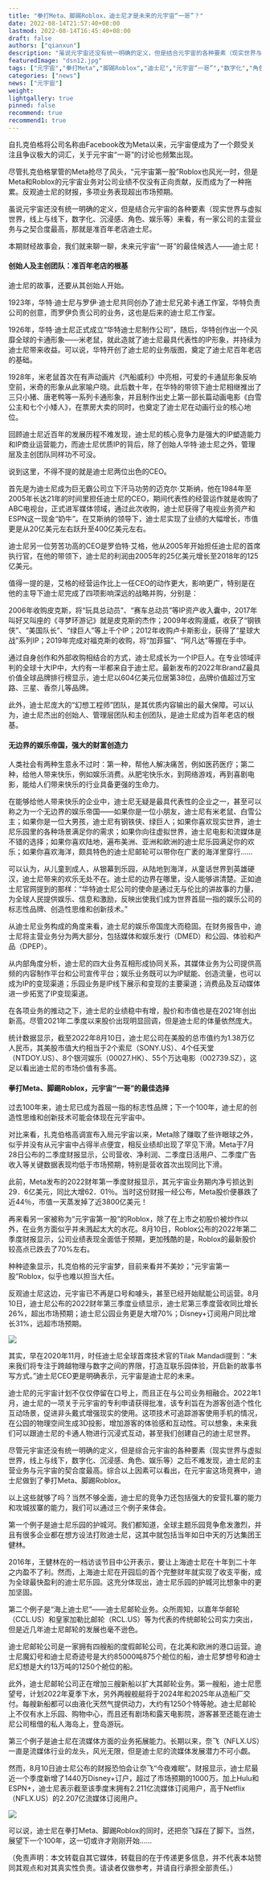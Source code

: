 ```yaml
---
title: "拳打Meta、脚踢Roblox，迪士尼才是未来的元宇宙“一哥”？"
date: 2022-08-14T21:57:40+08:00
lastmod: 2022-08-14T16:45:40+08:00
draft: false
authors: ["qianxun"]
description: "虽说元宇宙还没有统一明确的定义，但是结合元宇宙的各种要素（现实世界与虚拟世界，线上与线下，数字化、沉浸感、角色、娱乐等）来看，有一家公司的主营业务与之契合度最高，那就是准百年老店迪士尼。"
featuredImage: "dsn12.jpg"
tags: ["元宇宙","拳打Meta","脚踢Roblox","迪士尼","元宇宙“一哥”","数字化","角色"]
categories: ["news"]
news: ["元宇宙"]
weight: 
lightgallery: true
pinned: false
recommend: true
recommend1: true
---
```


自扎克伯格将公司名称由Facebook改为Meta以来，元宇宙便成为了一个颇受关注且争议极大的词汇，关于元宇宙“一哥”的讨论也频繁出现。

尽管扎克伯格掌管的Meta抢尽了风头，“元宇宙第一股”Roblox也风光一时，但是Meta和Roblox的元宇宙业务对公司业绩不仅没有正向贡献，反而成为了一种拖累。反观迪士尼的财报，多项业务表现超出市场预期。

虽说元宇宙还没有统一明确的定义，但是结合元宇宙的各种要素（现实世界与虚拟世界，线上与线下，数字化、沉浸感、角色、娱乐等）来看，有一家公司的主营业务与之契合度最高，那就是准百年老店迪士尼。

本期财经故事会，我们就来聊一聊，未来元宇宙“一哥”的最佳候选人——迪士尼！

#### 创始人及主创团队：准百年老店的根基

迪士尼的故事，还要从其创始人开始。

1923年，华特·迪士尼与罗伊·迪士尼共同创办了迪士尼兄弟卡通工作室，华特负责公司的创意，而罗伊负责公司的业务，这也是后来的迪士尼工作室。

1926年，华特·迪士尼正式成立“华特迪士尼制作公司”，随后，华特创作出一个风靡全球的卡通形象——米老鼠，就此造就了迪士尼最具代表性的IP形象，并持续为迪士尼带来收益。可以说，华特开创了迪士尼的业务版图，奠定了迪士尼百年老店的基础。

1928年，米老鼠首次在有声动画片《汽船威利》中亮相，可爱的卡通鼠形象反响空前，米奇的形象从此家喻户晓。此后数十年，在华特的带领下迪士尼相继推出了三只小猪、唐老鸭等一系列卡通形象，并且制作出史上第一部长篇动画电影《白雪公主和七个小矮人》，在票房大卖的同时，也奠定了迪士尼在动画行业的核心地位。

回顾迪士尼近百年的发展历程不难发现，迪士尼的核心竞争力是强大的IP塑造能力和IP商业运营能力，而迪士尼优质IP的背后，除了创始人华特·迪士尼之外，管理层及主创团队同样功不可没。

说到这里，不得不提的就是迪士尼两位出色的CEO。

首先是为迪士尼成为巨无霸公司立下汗马功劳的迈克尔·艾斯纳，他在1984年至2005年长达21年的时间里担任迪士尼的CEO，期间代表性的经营运作就是收购了ABC电视台，正式进军媒体领域，通过此次收购，迪士尼获得了电视业务资产和ESPN这一现金“奶牛”。在艾斯纳的领导下，迪士尼实现了业绩的大幅增长，市值更是从20亿美元左右跃升至400亿美元左右。

迪士尼另一位劳苦功高的CEO是罗伯特·艾格，他从2005年开始担任迪士尼的首席执行官，在他的带领下，迪士尼的利润由2005年的25亿美元增长至2018年的125亿美元。

值得一提的是，艾格的经营运作比上一任CEO的动作更大，影响更广，特别是在他的主导下迪士尼完成了四项影响深远的战略并购，分别是：

2006年收购皮克斯，将“玩具总动员”、“赛车总动员”等IP资产收入囊中，2017年叫好又叫座的《寻梦环游记》就是皮克斯的杰作；2009年收购漫威，收获了“钢铁侠”、“美国队长”、“绿巨人”等上千个IP；2012年收购卢卡斯影业，获得了“星球大战”系列IP；2019年完成对福克斯的收购，将“加菲猫”、“阿凡达”等握在手中。

通过自身创作和外部收购相结合的方式，迪士尼成长为一个IP巨人。在专业领域评判的全球十大IP中，大约有一半都来自于迪士尼。最新发布的2022年BrandZ最具价值全球品牌排行榜显示，迪士尼以604亿美元位居第38位，品牌价值超过万宝路、三星、香奈儿等品牌。

此外，迪士尼庞大的“幻想工程师”团队，是其优质内容输出的最大保障。可以认为，迪士尼杰出的创始人、管理层团队和主创团队，是迪士尼成为百年老店的根基。

#### 无边界的娱乐帝国，强大的财富创造力

人类社会有两种生意永不过时：第一种，帮他人解决痛苦，例如医药医疗；第二种，给他人带来快乐，例如娱乐消费。从肥宅快乐水，到网络游戏，再到喜剧电影，能给人们带来快乐的行业具备更强的生命力。

在能够给他人带来快乐的企业中，迪士尼无疑是最具代表性的企业之一，甚至可以称之为一个无边界的娱乐帝国——如果你是一位小朋友，迪士尼有米老鼠、白雪公主；如果你是一位大男孩，迪士尼有钢铁侠、绿巨人；如果你喜欢现实世界，迪士尼乐园里的各种场景满足你的需求；如果你向往虚拟世界，迪士尼电影和流媒体是不错的选择；如果你喜欢陆地，遍布美洲、亚洲和欧洲的迪士尼乐园满足你的欢乐；如果你喜欢海洋，颇具特色的迪士尼邮轮可以带你在广袤的海洋里穿行……

可以认为，从儿童到成人，从银幕到乐园，从陆地到海洋，从童话世界到英雄硬汉，迪士尼带来的欢乐无处不在。迪士尼的边界在哪里，没人能够讲清楚。正如迪士尼官网提到的那样：“华特迪士尼公司的使命是通过无与伦比的讲故事的力量，为全球人民提供娱乐、信息和激励，反映出使我们成为世界首屈一指的娱乐公司的标志性品牌、创造性思维和创新技术。”

从迪士尼业务构成的角度来看，迪士尼的娱乐帝国庞大而稳固。在财务报告中，迪士尼将主营业务分为两大部分，包括媒体和娱乐发行（DMED）和公园、体验和产品（DPEP）。

从内部角度分析，迪士尼的四大业务互相形成协同关系，其媒体业务为公司提供高频的内容制作平台和公司宣传平台；娱乐业务既可以为IP赋能、创造流量，也可以成为IP的变现渠道；乐园业务是IP线下展示和变现的主要渠道；消费品及互动媒体进一步拓宽了IP变现渠道。

在各项业务的推动之下，迪士尼的业绩稳中有增，股价和市值也是在2021年创出新高。尽管2021年二季度以来股价出现明显回调，但是迪士尼的体量依然庞大。

统计数据显示，截至2022年8月10日，迪士尼公司在美股的总市值约为1.38万亿人民币，其美股市值大约相当于2个索尼（SONY.US）、4个任天堂（NTDOY.US）、8个银河娱乐（00027.HK）、55个万达电影（002739.SZ），这足以看出迪士尼的市场价值有多高。

#### 拳打Meta、脚踢Roblox，元宇宙“一哥”的最佳选择

过去100年来，迪士尼已成为首屈一指的标志性品牌；下一个100年，迪士尼的创造性思维和创新技术可能会体现在元宇宙中。

对比来看，扎克伯格高调宣布入局元宇宙以来，Meta除了赚取了些许眼球之外，似乎并没有从元宇宙中占得半点便宜，相反业绩却出现了罕见下滑。Meta于7月28日公布的二季度财报显示，公司营收、净利润、二季度日活用户、二季度广告收入等关键数据表现均低于市场预期，特别是营收首次出现同比下滑。

此前，Meta发布的2022财年第一季度财报显示，其元宇宙业务期内净亏损达到29．6亿美元，同比大增62．01％。当时这份财报一经公布，Meta股价便暴跌了近44％，市值一天蒸发掉了近3800亿美元！

再来看另一家被称为“元宇宙第一股”的Roblox，除了在上市之初股价被炒作以外，在业务方面似乎并未溅起太大的水花。8月10日，Roblox公布的2022年第二季度财报显示，公司业绩表现全面低于预期，更加残酷的是，Roblox的最新股价较高点已跌去了70%左右。

种种迹象显示，扎克伯格的元宇宙梦，目前来看并不美妙；“元宇宙第一股”Roblox，似乎也难以担当大任。

反观迪士尼这边，元宇宙已不再是口号和噱头，甚至已经开始赋能公司运营。8月10日，迪士尼公布的2022财年第三季度业绩显示，迪士尼第三季度营收同比增长26%，超出市场预期；迪士尼公园业务更是大增70%；Disney+订阅用户同比增长31%，远超市场预期。

![](dsn4.jpg)

其实，早在2020年11月，时任迪士尼全球首席技术官的Tilak Mandadi提到：“未来我们将专注于跨越物理与数字之间的界限，打造互联乐园体验，开启新的故事书写方式。”迪士尼CEO更是明确表示，元宇宙是迪士尼的未来。

迪士尼的元宇宙计划不仅仅停留在口号上，而且正在与公司业务相融合。2022年1月，迪士尼的一项关于元宇宙的专利申请获得批准，该专利旨在为游客创造个性化互动场景，促进非头戴式增强现实的使用。这项技术可追踪游客使用手机的情况，在公园的物理空间生成3D投影，增加游客的体验感和互动性。可以想象，未来我们可以跟迪士尼的卡通人物进行沉浸式互动，甚至我们创建自己的迪士尼世界。

尽管元宇宙还没有统一明确的定义，但是综合元宇宙的各种要素（现实世界与虚拟世界，线上与线下，数字化、沉浸感、角色、娱乐等）之后不难发现，迪士尼的主营业务与元宇宙的契合度最高。综合以上因素可以看出，在元宇宙这场竞赛中，迪士尼做到了拳打Meta、脚踢Roblox。

以上这些就够了吗？当然不够全面，迪士尼的竞争力还包括强大的安营扎寨的能力和攻城拔寨的能力，我们可以通过三个例子来体会。

第一个例子是迪士尼乐园的护城河。我们都知道，全球主题乐园竞争愈发激烈，并且有很多企业都在想方设法打败迪士尼，这其中就包括当年如日中天的万达集团王健林。

2016年，王健林在的一档访谈节目中公开表示，要让上海迪士尼在十年到二十年之内盈不了利。然而，上海迪士尼在开园后的首个完整财年就实现了收支平衡，成为全球最快盈利的迪士尼乐园。这充分体现出，迪士尼乐园的护城河比想象中的更加坚固。

第二个例子是“海上迪士尼”——迪士尼邮轮业务。众所周知，以嘉年华邮轮（CCL.US）和皇家加勒比邮轮（RCL.US）等为代表的传统邮轮公司实力突出，但是近几年迪士尼邮轮的发展也毫不逊色。

迪士尼邮轮公司是一家拥有四艘船的度假邮轮公司，在北美和欧洲的港口运营。迪士尼魔幻号和迪士尼奇迹号是大约85000吨875个舱位的船，迪士尼梦想号和迪士尼幻想是大约13万吨的1250个舱位的船。

此外，迪士尼邮轮公司正在增加三艘新船以扩大其邮轮业务。第一艘船，迪士尼愿望号，计划2022年夏季下水，另外两艘舰艇将于2024年和2025年从造船厂交付。每艘新船都可以由液化天然气提供动力，大约有1250个特等舱。迪士尼邮轮上不仅有水上乐园、购物中心，而且还有剧场和露天电影院，游客甚至还能在迪士尼公司租借的私人海岛上，登岛游玩。

第三个例子是迪士尼在流媒体方面的业务拓展能力。长期以来，奈飞（NFLX.US）一直是流媒体行业的龙头，风光无限，但是迪士尼的流媒体发展潜力不可小觑。

然而，8月10日迪士尼公布的财报恐怕会让奈飞“今夜难眠”。财报显示，迪士尼最近一个季度新增了1440万Disney+订户，超过了市场预期的1000万。加上Hulu和ESPN+，迪士尼表示截至该季度末拥有2.211亿流媒体订阅用户，高于Netflix（NFLX.US）的2.207亿流媒体订阅用户。

![](dsn3.jpg)

可以说，迪士尼在拳打Meta、脚踢Roblox的同时，还把奈飞踩在了脚下。当然，展望下一个100年，这一切或许才刚刚开始……

（免责声明：本文转载自其它媒体，转载目的在于传递更多信息，并不代表本站赞同其观点和对其真实性负责。请读者仅做参考，并请自行承担全部责任。）